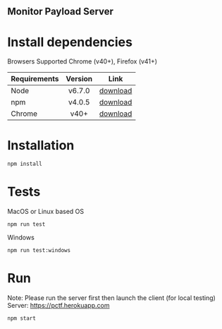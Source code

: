 Monitor Payload Server
-----------------------------
# Install dependencies
Browsers Supported Chrome (v40+), Firefox (v41+)

| Requirements        | Version           | Link  |
| ------------- |:-------------:| :-----:|
| Node     | v6.7.0 | [download](https://nodejs.org/en/) |
| npm     | v4.0.5      |   [download](https://nodejs.org/en/) |
| Chrome | v40+      |    [download](https://www.google.com/chrome/browser/desktop/) |

# Installation
```
npm install
```
# Tests
MacOS or Linux based OS
```
npm run test
```
Windows
```
npm run test:windows
```

# Run
Note: Please run the server first then launch the client (for local testing)
Server: https://pctf.herokuapp.com
```
npm start
```